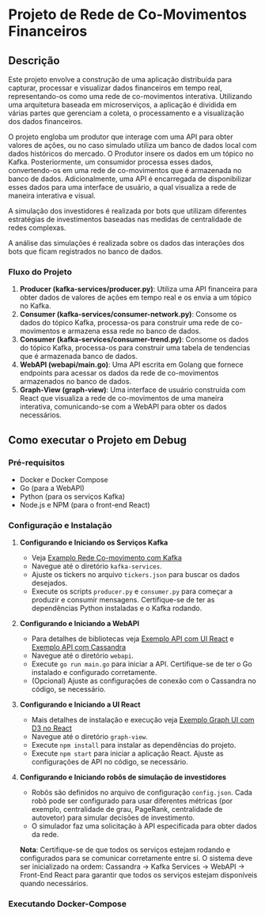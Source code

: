 # Projeto de Rede de Co-Movimentos Financeiros

## Descrição

Este projeto envolve a construção de uma aplicação distribuída para capturar, processar e visualizar dados financeiros em tempo real, representando-os como uma rede de co-movimentos interativa. Utilizando uma arquitetura baseada em microserviços, a aplicação é dividida em várias partes que gerenciam a coleta, o processamento e a visualização dos dados financeiros.

O projeto engloba um produtor que interage com uma API para obter valores de ações, ou no caso simulado utiliza um banco de dados local com dados históricos do mercado. O Produtor insere os dados em um tópico no Kafka. Posteriormente, um consumidor processa esses dados, convertendo-os em uma rede de co-movimentos que é armazenada no banco de dados. Adicionalmente, uma API é encarregada de disponibilizar esses dados para uma interface de usuário, a qual visualiza a rede de maneira interativa e visual.

A simulação dos investidores é realizada por bots que utilizam diferentes estratégias de investimentos baseadas nas medidas de centralidade de redes complexas.

A análise das simulações é realizada sobre os dados das interações dos bots que ficam registrados no banco de dados.

### Fluxo do Projeto
1. **Producer (kafka-services/producer.py)**: Utiliza uma API financeira para obter dados de valores de ações em tempo real e os envia a um tópico no Kafka.
2. **Consumer (kafka-services/consumer-network.py)**: Consome os dados do tópico Kafka, processa-os para construir uma rede de co-movimentos e armazena essa rede no banco de dados.
2. **Consumer (kafka-services/consumer-trend.py)**: Consome os dados do tópico Kafka, processa-os para construir uma tabela de tendencias que é armazenada banco de dados.
3. **WebAPI (webapi/main.go)**: Uma API escrita em Golang que fornece endpoints para acessar os dados da rede de co-movimentos armazenados no banco de dados.
4. **Graph-View (graph-view)**: Uma interface de usuário construída com React que visualiza a rede de co-movimentos de uma maneira interativa, comunicando-se com a WebAPI para obter os dados necessários.

## Como executar o Projeto em Debug

### Pré-requisitos
- Docker e Docker Compose
- Go (para a WebAPI)
- Python (para os serviços Kafka)
- Node.js e NPM (para o front-end React)

### Configuração e Instalação

1. **Configurando e Iniciando os Serviços Kafka**
   - Veja [Examplo Rede Co-movimento com Kafka](https://github.com/JunioCesarFerreira/RealStockInsight/tree/main/examples/Kafka_Complex_Networks)
   - Navegue até o diretório `kafka-services`.
   - Ajuste os tickers no arquivo `tickers.json` para buscar os dados desejados.
   - Execute os scripts `producer.py` e `consumer.py` para começar a produzir e consumir mensagens. Certifique-se de ter as dependências Python instaladas e o Kafka rodando.

2. **Configurando e Iniciando a WebAPI**
   - Para detalhes de bibliotecas veja [Exemplo API com UI React](https://github.com/JunioCesarFerreira/RealStockInsight/tree/main/examples/Graph_React) e [Exemplo API com Cassandra](https://github.com/JunioCesarFerreira/RealStockInsight/tree/main/examples/Cassandra_DB)
   - Navegue até o diretório `webapi`.
   - Execute `go run main.go` para iniciar a API. Certifique-se de ter o Go instalado e configurado corretamente.
   - (Opcional) Ajuste as configurações de conexão com o Cassandra no código, se necessário.

3. **Configurando e Iniciando a UI React**
   - Mais detalhes de instalação e execução veja [Exemplo Graph UI com D3 no React](https://github.com/JunioCesarFerreira/RealStockInsight/tree/main/examples/Graph_React)
   - Navegue até o diretório `graph-view`.
   - Execute `npm install` para instalar as dependências do projeto.
   - Execute `npm start` para iniciar a aplicação React. Ajuste as configurações de API no código, se necessário.
   
4. **Configurando e Iniciando robôs de simulação de investidores**
   - Robôs são definidos no arquivo de configuração `config.json`. Cada robô pode ser configurado para usar diferentes métricas (por exemplo, centralidade de grau, PageRank, centralidade de autovetor) para simular decisões de investimento.
   - O simulador faz uma solicitação à API especificada para obter dados da rede.

   **Nota**: Certifique-se de que todos os serviços estejam rodando e configurados para se comunicar corretamente entre si. O sistema deve ser inicializado na ordem: Cassandra -> Kafka Services -> WebAPI -> Front-End React para garantir que todos os serviços estejam disponíveis quando necessários.


### Executando Docker-Compose


